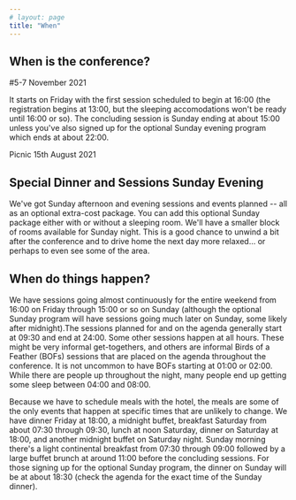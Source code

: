 ```yaml
---
# layout: page
title: "When"
---
```


## When is the conference?

#5-7 November 2021

It starts on Friday with the first session scheduled to begin at 16:00 (the registration begins at 13:00, but the sleeping accomodations won't be ready until 16:00 or so). The concluding session is Sunday ending at about 15:00 unless you've also signed up for the optional Sunday evening program which ends at about 22:00.

Picnic 15th August 2021

## Special Dinner and Sessions Sunday Evening
We've got Sunday afternoon and evening sessions and events planned -- all as an optional extra-cost package. You can add this optional Sunday package either with or without a sleeping room. We'll have a smaller block of rooms available for Sunday night. This is a good chance to unwind a bit after the conference and to drive home the next day more relaxed... or perhaps to even see some of the area.

## When do things happen?

We have sessions going almost continuously for the entire weekend from 16:00 on Friday through 15:00 or so on Sunday (although the optional Sunday program will have sessions going much later on Sunday, some likely after midnight).The sessions planned for and on the agenda generally start at 09:30 and end at 24:00. Some other sessions happen at all hours. These might be very informal get-togethers, and others are informal Birds of a Feather (BOFs) sessions that are placed on the agenda throughout the conference. It is not uncommon to have BOFs starting at 01:00 or 02:00. While there are people up throughout the night, many people end up getting some sleep between 04:00 and 08:00.

Because we have to schedule meals with the hotel, the meals are some of the only events that happen at specific times that are unlikely to change. We have dinner Friday at 18:00, a midnight buffet, breakfast Saturday from about 07:30 through 09:30, lunch at noon Saturday, dinner on Saturday at 18:00, and another midnight buffet on Saturday night. Sunday morning there's a light continental breakfast from 07:30 through 09:00 followed by a large buffet brunch at around 11:00 before the concluding sessions. For those signing up for the optional Sunday program, the dinner on Sunday will be at about 18:30 (check the agenda for the exact time of the Sunday dinner).